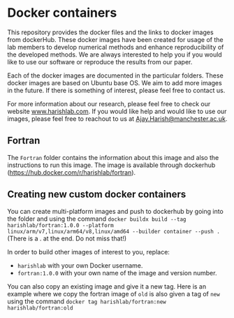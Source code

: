 # Docker containers
This repository provides the docker files and the links to docker images from dockerHub. These docker images have been created for usage of the lab members to develop numerical methods and enhance reproducibility of the developed methods. We are always interested to help you if you would like to use our software or reproduce the results from our paper. 

Each of the docker images are documented in the particular folders. These docker images are based on Ubuntu base OS. We aim to add more images in the future. If there is something of interest, please feel free to contact us. 

For more information about our research, please feel free to check our website www.harishlab.com. If you would like help and would like to use our images, please feel free to reachout to us at Ajay.Harish@manchester.ac.uk.

## Fortran
The `Fortran` folder contains the information about this image and also the instructions to run this image. The image is available through dockerhub (https://hub.docker.com/r/harishlab/fortran).

## Creating new custom docker containers
You can create multi-platform images and push to dockerhub by going into the folder and using the command
`docker buildx build --tag harishlab/fortran:1.0.0 --platform linux/arm/v7,linux/arm64/v8,linux/amd64 --builder container --push .` (There is a . at the end. Do not miss that!)

In order to build other images of interest to you, replace:
- `harishlab` with your own Docker username.
- `fortran:1.0.0` with your own name of the image and version number.

You can also copy an existing image and give it a new tag. Here is an example where we copy the fortran image of `old` is also given a tag of `new` using the command
`docker tag harishlab/fortran:new harishlab/fortran:old`